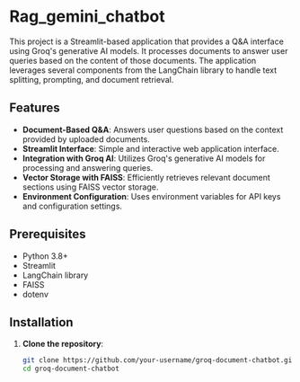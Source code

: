 # Rag_gemini_chatbot

This project is a Streamlit-based application that provides a Q&A interface using Groq's generative AI models. It processes documents to answer user queries based on the content of those documents. The application leverages several components from the LangChain library to handle text splitting, prompting, and document retrieval.

## Features

- **Document-Based Q&A**: Answers user questions based on the context provided by uploaded documents.
- **Streamlit Interface**: Simple and interactive web application interface.
- **Integration with Groq AI**: Utilizes Groq's generative AI models for processing and answering queries.
- **Vector Storage with FAISS**: Efficiently retrieves relevant document sections using FAISS vector storage.
- **Environment Configuration**: Uses environment variables for API keys and configuration settings.

## Prerequisites

- Python 3.8+
- Streamlit
- LangChain library
- FAISS
- dotenv

## Installation

1. **Clone the repository**:

   ```bash
   git clone https://github.com/your-username/groq-document-chatbot.git
   cd groq-document-chatbot
